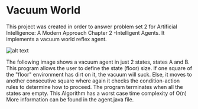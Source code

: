 # Vacuum World

This project was created in order to answer problem set 2 for Artificial Intelligence: A Modern Approach Chapter 2 -Intelligent Agents. It implements a vacuum world reflex agent.

![alt text](https://www.cs.nmsu.edu/~rth/cs/cs475/images/vacuum2-environment-1.jpg)

The following image shows a vacuum agent in just 2 states, states A and B. This program allows the user to define the state (floor) size. If one square of the "floor" environment has dirt on it, the vacuum will suck. Else, it moves to another consecutive square where again it checks the condition-action rules to determine how to proceed. The program terminates when all the states are empty. This Algorithm has a worst case time complexity of O(n) More information can be found in the agent.java file. 
